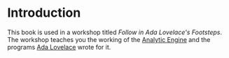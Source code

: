 Introduction
============

This book is used in a workshop titled *Follow in Ada Lovelace's
Footsteps*. The workshop teaches you the working of the
[Analytic Engine][analytic-engine] and the programs
[Ada Lovelace][ada-lovelace] wrote for it.

[analytic-engine]: https://en.wikipedia.org/wiki/Analytical_Engine
[ada-lovelace]: https://en.wikipedia.org/wiki/Ada_Lovelace
